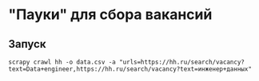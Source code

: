 # "Пауки" для сбора вакансий


## Запуск
```shell
scrapy crawl hh -o data.csv -a "urls=https://hh.ru/search/vacancy?text=Data+engineer,https://hh.ru/search/vacancy?text=инженер+данных"
```
